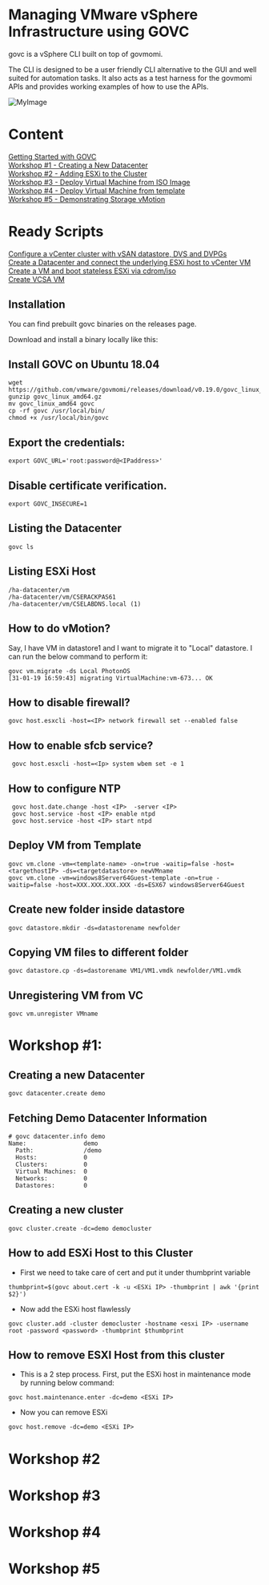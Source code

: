 # Managing VMware vSphere Infrastructure using GOVC 

govc is a vSphere CLI built on top of govmomi.

The CLI is designed to be a user friendly CLI alternative to the GUI and well suited for automation tasks. It also acts as a test harness for the govmomi APIs and provides working examples of how to use the APIs.

![MyImage](https://github.com/collabnix/govc/blob/master/govc-gocmomi.png)<br>

# Content

[Getting Started with GOVC](https://github.com/collabnix/govc/blob/master/README.md#installation)<br>
[Workshop #1 - Creating a New Datacenter](https://github.com/collabnix/govc/blob/master/README.md#workshop-1)<br>
[Workshop #2 - Adding ESXi to the Cluster](https://github.com/collabnix/govc/blob/master/README.md#workshop-2)<br>
[Workshop #3 - Deploy Virtual Machine from ISO Image](https://github.com/collabnix/govc/blob/master/README.md#workshop-3)<br>
[Workshop #4 - Deploy Virtual Machine from template](https://github.com/collabnix/govc/blob/master/README.md#workshop-4)<br>
[Workshop #5 - Demonstrating Storage vMotion](https://github.com/collabnix/govc/blob/master/README.md#workshop-5)<br>

# Ready Scripts

[Configure a vCenter cluster with vSAN datastore, DVS and DVPGs ](https://github.com/collabnix/govc/blob/master/scripts/create-cluster.sh)<br>
[Create a Datacenter and connect the underlying ESXi host to vCenter VM](https://github.com/collabnix/govc/blob/master/scripts/create-standalone.sh)<br>
[Create a VM and boot stateless ESXi via cdrom/iso](https://github.com/collabnix/govc/blob/master/scripts/create-esxi-vm.sh)<br>
[Create VCSA VM](https://github.com/collabnix/govc/blob/master/scripts/create-vcsa-vm.sh)<br>



## Installation

You can find prebuilt govc binaries on the releases page.

Download and install a binary locally like this:


## Install GOVC on Ubuntu 18.04

```
wget https://github.com/vmware/govmomi/releases/download/v0.19.0/govc_linux_amd64.gz
gunzip govc_linux_amd64.gz
mv govc_linux_amd64 govc
cp -rf govc /usr/local/bin/
chmod +x /usr/local/bin/govc
```

## Export the credentials:

```
export GOVC_URL='root:password@<IPaddress>'
```

## Disable certificate verification.

```
export GOVC_INSECURE=1
```

## Listing the Datacenter

```
govc ls 
```

## Listing ESXi Host 

```
/ha-datacenter/vm
/ha-datacenter/vm/CSERACKPAS61
/ha-datacenter/vm/CSELABDNS.local (1)
```

##  How to do vMotion?

Say, I have VM in datastore1 and I want to migrate it to "Local" datastore. I can run the below command to perform it:

```
govc vm.migrate -ds Local PhotonOS
[31-01-19 16:59:43] migrating VirtualMachine:vm-673... OK
```

## How to disable firewall?

```
govc host.esxcli -host=<IP> network firewall set --enabled false
```

## How to enable sfcb service?

```
 govc host.esxcli -host=<Ip> system wbem set -e 1
```

## How to configure NTP

```
 govc host.date.change -host <IP>  -server <IP>
 govc host.service -host <IP> enable ntpd
 govc host.service -host <IP> start ntpd
```

## Deploy VM from Template

```
govc vm.clone -vm=<template-name> -on=true -waitip=false -host=<targethostIP> -ds=<targetdatastore> newVMname
govc vm.clone -vm=windows8Server64Guest-template -on=true -waitip=false -host=XXX.XXX.XXX.XXX -ds=ESX67 windows8Server64Guest
```
## Create new folder inside datastore

```
govc datastore.mkdir -ds=datastorename newfolder
```

## Copying VM files to different folder

```
govc datastore.cp -ds=dastorename VM1/VM1.vmdk newfolder/VM1.vmdk
```

## Unregistering VM from VC

```
govc vm.unregister VMname
```


# Workshop #1: 

## Creating a new Datacenter

```
govc datacenter.create demo
```

## Fetching Demo Datacenter Information

```
# govc datacenter.info demo
Name:                demo
  Path:              /demo
  Hosts:             0
  Clusters:          0
  Virtual Machines:  0
  Networks:          0
  Datastores:        0

```

## Creating a new cluster

```
govc cluster.create -dc=demo democluster

```

## How to add ESXi Host to this Cluster

- First we need to take care of cert and put it under thumbprint variable

```
thumbprint=$(govc about.cert -k -u <ESXi IP> -thumbprint | awk '{print $2}') 
```

- Now add the ESXi host flawlessly

```
govc cluster.add -cluster democluster -hostname <esxi IP> -username root -password <password> -thumbprint $thumbprint 
```



## How to remove ESXI Host from this cluster

- This is a 2 step process. First, put the ESXi host in maintenance mode by running below command:

```
govc host.maintenance.enter -dc=demo <ESXi IP> 
```

- Now you can remove ESXi

```
govc host.remove -dc=demo <ESXi IP>
```

# Workshop #2
<TBD>

# Workshop #3
<TBD>

# Workshop #4 
<TBD>
 
 # Workshop #5
 <TBD>
